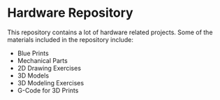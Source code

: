 # Hardware Repository
This repository contains a lot of hardware related projects. 
Some of the materials included in the repository include:
- Blue Prints
- Mechanical Parts
- 2D Drawing Exercises
- 3D Models
- 3D Modeling Exercises
- G-Code for 3D Prints